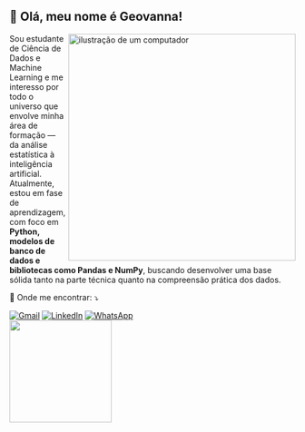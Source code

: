 ## 💜 Olá, meu nome é Geovanna!

<img src="https://raw.githubusercontent.com/MicaelliMedeiros/micaellimedeiros/master/image/computer-illustration.png" alt="ilustração de um computador" min-width="400px" max-width="400px" width="400px" align="right">

<p align="left"> 
Sou estudante de Ciência de Dados e Machine Learning e me interesso por todo o universo que envolve minha área de formação — da análise estatística à inteligência artificial.
Atualmente, estou em fase de aprendizagem, com foco em <strong>Python, modelos de banco de dados e bibliotecas como Pandas e NumPy</strong>, buscando desenvolver uma base sólida tanto na parte técnica quanto na compreensão prática dos dados.<br>
</p>

<p align="left">
  💌 Onde me encontrar: ⤵️
</p>

<p align="left">
  <a href="#" title="Gmail">
  <img src="https://img.shields.io/badge/-Gmail-FF0000?style=flat-square&labelColor=FF0000&logo=gmail&logoColor=white&link=geovannadsb06@gmail.com" alt="Gmail"/></a>
  <a href="#" title="LinkedIn">
  <img src="https://img.shields.io/badge/-Linkedin-0e76a8?style=flat-square&logo=Linkedin&logoColor=white&link=www.linkedin.com/in/geovanna-dos-santos-benedito" alt="LinkedIn"/></a>
  <a href="#" title="WhatsApp">
  <img src="https://img.shields.io/badge/-WhatsApp-25d366?style=flat-square&labelColor=25d366&logo=whatsapp&logoColor=white&link=API-DO-SEU-WHATSAPP" alt="WhatsApp"/></a>

<br/>

<a href="https://github.com/geovannadsb" title="Perfil da Geovanna">
  <img height="180em" src="https://github-readme-stats.vercel.app/api?username=iuricode&theme=dracula&show_icons=true" />
</a>
